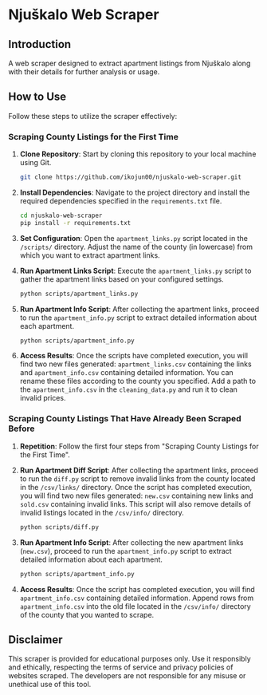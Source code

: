 # Njuškalo Web Scraper

## Introduction

A web scraper designed to extract apartment listings from Njuškalo along with their details for further analysis or usage.

## How to Use

Follow these steps to utilize the scraper effectively:

### Scraping County Listings for the First Time

1. **Clone Repository**: Start by cloning this repository to your local machine using Git.

    ```bash
    git clone https://github.com/ikojun00/njuskalo-web-scraper.git
    ```

2. **Install Dependencies**: Navigate to the project directory and install the required dependencies specified in the `requirements.txt` file.

    ```bash
    cd njuskalo-web-scraper
    pip install -r requirements.txt
    ```

3. **Set Configuration**: Open the `apartment_links.py` script located in the `/scripts/` directory. Adjust the name of the county (in lowercase) from which you want to extract apartment links.

4. **Run Apartment Links Script**: Execute the `apartment_links.py` script to gather the apartment links based on your configured settings.

    ```bash
    python scripts/apartment_links.py
    ```

5. **Run Apartment Info Script**: After collecting the apartment links, proceed to run the `apartment_info.py` script to extract detailed information about each apartment.

    ```bash
    python scripts/apartment_info.py
    ```

6. **Access Results**: Once the scripts have completed execution, you will find two new files generated: `apartment_links.csv` containing the links and `apartment_info.csv` containing detailed information. You can rename these files according to the county you specified. Add a path to the `apartment_info.csv` in the `cleaning_data.py` and run it to clean invalid prices.

### Scraping County Listings That Have Already Been Scraped Before

1. **Repetition**: Follow the first four steps from "Scraping County Listings for the First Time".

2. **Run Apartment Diff Script**: After collecting the apartment links, proceed to run the `diff.py` script to remove invalid links from the county located in the `/csv/links/` directory. Once the script has completed execution, you will find two new files generated: `new.csv` containing new links and `sold.csv` containing invalid links. This script will also remove details of invalid listings located in the `/csv/info/` directory.

    ```bash
    python scripts/diff.py
    ```
    
3. **Run Apartment Info Script**: After collecting the new apartment links (`new.csv`), proceed to run the `apartment_info.py` script to extract detailed information about each apartment.

    ```bash
    python scripts/apartment_info.py
    ```

4. **Access Results**: Once the script has completed execution, you will find `apartment_info.csv` containing detailed information. Append rows from `apartment_info.csv` into the old file located in the `/csv/info/` directory of the county that you wanted to scrape.

## Disclaimer

This scraper is provided for educational purposes only. Use it responsibly and ethically, respecting the terms of service and privacy policies of websites scraped. The developers are not responsible for any misuse or unethical use of this tool.